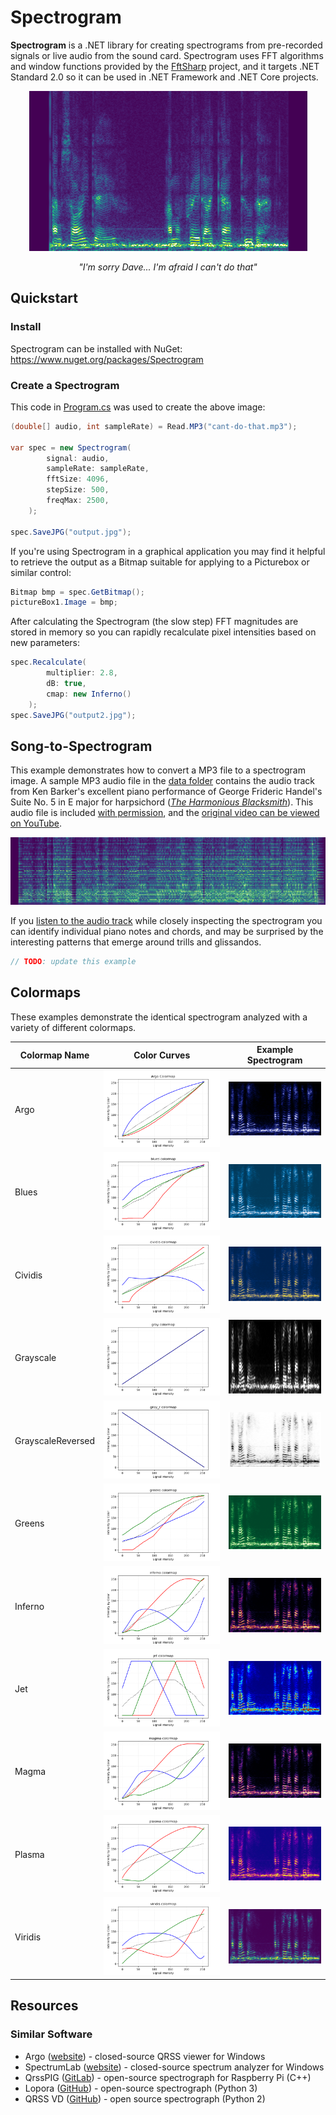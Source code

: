 # Spectrogram
**Spectrogram** is a .NET library for creating spectrograms from pre-recorded signals or live audio from the sound card.  Spectrogram uses FFT algorithms and window functions provided by the [FftSharp](https://github.com/swharden/FftSharp) project, and it targets .NET Standard 2.0 so it can be used in .NET Framework and .NET Core projects.

<div align="center">

![](dev/spectrogram.png)

_"I'm sorry Dave... I'm afraid I can't do that"_

</div>


## Quickstart

### Install

Spectrogram can be installed with NuGet:\
https://www.nuget.org/packages/Spectrogram

### Create a Spectrogram

This code in [Program.cs](src/Spectrogram.Quickstart/Program.cs) was used to create the above image:
```cs
(double[] audio, int sampleRate) = Read.MP3("cant-do-that.mp3");

var spec = new Spectrogram(
        signal: audio,
        sampleRate: sampleRate,
        fftSize: 4096,
        stepSize: 500,
        freqMax: 2500,
    );

spec.SaveJPG("output.jpg");
```

If you're using Spectrogram in a graphical application you may find it helpful to retrieve the output as a Bitmap suitable for applying to a Picturebox or similar control:

```cs
Bitmap bmp = spec.GetBitmap();
pictureBox1.Image = bmp;
```

After calculating the Spectrogram (the slow step) FFT magnitudes are stored in memory so you can rapidly recalculate pixel intensities based on new parameters:

```cs
spec.Recalculate(
        multiplier: 2.8,
        dB: true,
        cmap: new Inferno()
    );
spec.SaveJPG("output2.jpg");
```

## Song-to-Spectrogram

This example demonstrates how to convert a MP3 file to a spectrogram image. A sample MP3 audio file in the [data folder](data) contains the audio track from Ken Barker's excellent piano performance of George Frideric Handel's Suite No. 5 in E major for harpsichord ([_The Harmonious Blacksmith_](https://en.wikipedia.org/wiki/The_Harmonious_Blacksmith)). This audio file is included [with permission](dev/Handel%20-%20Air%20and%20Variations.txt), and the [original video can be viewed on YouTube](https://www.youtube.com/watch?v=Mza-xqk770k).

![](dev/spectrogram-song.jpg)

If you [listen to the audio track](https://www.youtube.com/watch?v=Mza-xqk770k) while closely inspecting the spectrogram you can identify individual piano notes and chords, and may be surprised by the interesting patterns that emerge around trills and glissandos.

```cs
// TODO: update this example
```

## Colormaps

These examples demonstrate the identical spectrogram analyzed with a variety of different colormaps.

Colormap Name | Color Curves | Example Spectrogram
---|---|---
Argo | ![](dev/colormap/analyzed2/argo.png) | ![](dev/graphics/hal-Argo.png)
Blues | ![](dev/colormap/analyzed2/blues.png) | ![](dev/graphics/hal-Blues.png)
Cividis | ![](dev/colormap/analyzed2/cividis.png) | ![](dev/graphics/hal-Cividis.png)
Grayscale | ![](dev/colormap/analyzed2/gray.png) | ![](dev/graphics/hal-Grayscale.png)
GrayscaleReversed | ![](dev/colormap/analyzed2/gray_r.png) | ![](dev/graphics/hal-GrayscaleReversed.png)
Greens | ![](dev/colormap/analyzed2/greens.png) | ![](dev/graphics/hal-Greens.png)
Inferno | ![](dev/colormap/analyzed2/inferno.png) | ![](dev/graphics/hal-Inferno.png)
Jet | ![](dev/colormap/analyzed2/jet.png) | ![](dev/graphics/hal-Jet.png)
Magma | ![](dev/colormap/analyzed2/magma.png) | ![](dev/graphics/hal-Magma.png)
Plasma | ![](dev/colormap/analyzed2/plasma.png) | ![](dev/graphics/hal-Plasma.png)
Viridis | ![](dev/colormap/analyzed2/viridis.png) | ![](dev/graphics/hal-Viridis.png)

## Resources

### Similar Software
* Argo ([website](http://digilander.libero.it/i2phd/argo/)) - closed-source QRSS viewer for Windows
* SpectrumLab ([website](http://www.qsl.net/dl4yhf/spectra1.html)) - closed-source spectrum analyzer for Windows 
* QrssPIG ([GitLab](https://gitlab.com/hb9fxx/qrsspig)) - open-source spectrograph for Raspberry Pi (C++)
* Lopora ([GitHub](https://github.com/swharden/Lopora)) - open-source spectrograph (Python 3) 
* QRSS VD ([GitHub](https://github.com/swharden/QRSS-VD)) - open source spectrograph (Python 2)